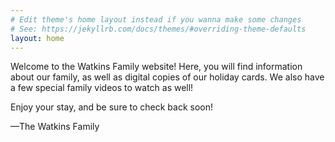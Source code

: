 ```yaml
---
# Edit theme's home layout instead if you wanna make some changes
# See: https://jekyllrb.com/docs/themes/#overriding-theme-defaults
layout: home
---
```



Welcome to the Watkins Family website! Here, you will find information about our family, as well as digital copies of our holiday cards. We also have a few special family videos to watch as well!

Enjoy your stay, and be sure to check back soon!

<p class="signature">—The Watkins Family</p>